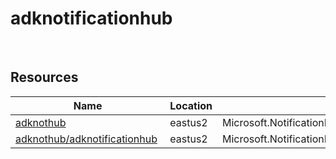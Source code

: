 # adknotificationhub 
 
## Resources


| Name | Location | Type |
| --- | --- | --- |
| [adknothub](adknothub--712449967.md)  | eastus2  | Microsoft.NotificationHubs/namespaces  |
| [adknothub/adknotificationhub](adknothub/adknotificationhub-328530800.md)  | eastus2  | Microsoft.NotificationHubs/namespaces/notificationHubs  |



